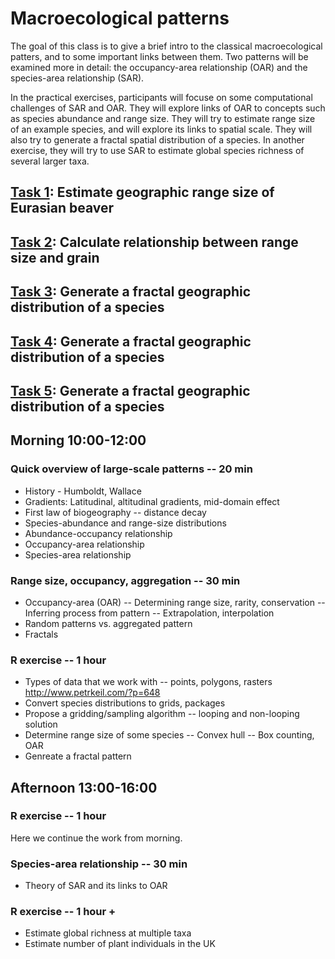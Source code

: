 # Macroecological patterns

The goal of this class is to give a brief intro to the classical macroecological patters, and to some important links between them. Two patterns will be examined more in detail: the occupancy-area relationship (OAR) and the species-area relationship (SAR). 

In the practical exercises, participants will focuse on some computational challenges of SAR and OAR. They will explore links of OAR to concepts such as species abundance and range size. They will try to estimate range size of an example species, and will explore its links to spatial scale. They will also try to generate a fractal spatial distribution of a species. In another exercise, they will try to use SAR to estimate global species richness of several larger taxa.


## [Task 1](https://rawgit.com/petrkeil/Teaching_Halle_2018/master/tasks/Task_1_Estimate_range_size.html): Estimate geographic range size of Eurasian beaver


## [Task 2](https://rawgit.com/petrkeil/Teaching_Halle_2018/master/tasks/Task_2_Range_size_vs_grain.html): Calculate relationship between range size and grain

## [Task 3](https://rawgit.com/petrkeil/Teaching_Halle_2018/master/tasks/Task_3_Fractals.html): Generate a fractal geographic distribution of a species

## [Task 4](https://rawgit.com/petrkeil/Teaching_Halle_2018/master/tasks/Task_4_Number_of_beavers.html): Generate a fractal geographic distribution of a species

## [Task 5](https://rawgit.com/petrkeil/Teaching_Halle_2018/master/tasks/Task_3_Fractals.html): Generate a fractal geographic distribution of a species



## Morning 10:00-12:00

### Quick overview of large-scale patterns -- 20 min
- History - Humboldt, Wallace
- Gradients: Latitudinal, altitudinal gradients, mid-domain effect
- First law of biogeography -- distance decay
- Species-abundance and range-size distributions
- Abundance-occupancy relationship
- Occupancy-area relationship
- Species-area relationship

### Range size, occupancy, aggregation -- 30 min
- Occupancy-area (OAR)
-- Determining range size, rarity, conservation
-- Inferring process from pattern
-- Extrapolation, interpolation
- Random patterns vs. aggregated pattern
- Fractals


### R exercise -- 1 hour
- Types of data that we work with  -- points, polygons, rasters
http://www.petrkeil.com/?p=648
- Convert species distributions to grids, packages
- Propose a gridding/sampling algorithm -- looping and non-looping solution
- Determine range size of some species
-- Convex hull
-- Box counting, OAR
- Genreate a fractal pattern

## Afternoon 13:00-16:00

### R exercise -- 1 hour

Here we continue the work from morning.

### Species-area relationship -- 30 min

- Theory of SAR and its links to OAR

### R exercise -- 1 hour +

- Estimate global richness at multiple taxa
- Estimate number of plant individuals in the UK




